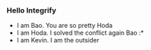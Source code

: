 ### Hello Integrify
- I am Bao. You are so pretty Hoda
- I am Hoda. I solved the conflict again Bao :*
- I am Kevin. I am the outsider 

